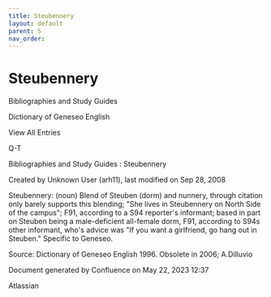 ```yaml
---
title: Steubennery
layout: default
parent: S
nav_order:
---
```


# Steubennery

Bibliographies and Study Guides

Dictionary of Geneseo English

View All Entries

Q-T

Bibliographies and Study Guides : Steubennery

Created by  Unknown User (arh11), last modified on Sep 28, 2008

Steubennery: (noun) Blend of Steuben (dorm) and nunnery, through citation only barely supports this blending; &quot;She lives in Steubennery on North Side of the campus&quot;; F91, according to a S94 reporter's informant; based in part on Steuben being a male-deficient all-female dorm, F91, according to S94s other informant, who's advice was &quot;If you want a girlfriend, go hang out in Steuben.&quot; Specific to Geneseo.

Source: Dictionary of Geneseo English 1996. Obsolete in 2006; A.Dilluvio 

Document generated by Confluence on May 22, 2023 12:37

Atlassian
